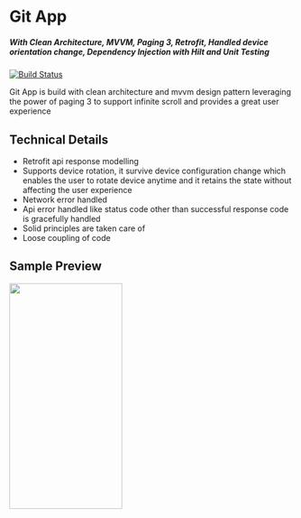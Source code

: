 # Git App
##### With Clean Architecture, MVVM, Paging 3, Retrofit, Handled device orientation change, Dependency Injection with Hilt and Unit Testing

[![Build Status](https://travis-ci.org/joemccann/dillinger.svg?branch=master)](https://github.com/shanzeehashmi/git-app-clean-mvvm-arch)

Git App is build with clean architecture and mvvm design pattern leveraging the power of paging 3 to support infinite scroll and provides a great user experience

## Technical Details

- Retrofit api response modelling
- Supports device rotation, it survive device configuration change which enables the user to rotate device anytime and it retains the state without affecting the user experience
- Network error handled
- Api error handled like status code other than successful response code is gracefully handled
- Solid principles are taken care of 
- Loose coupling of code

## Sample Preview 

<img src="https://user-images.githubusercontent.com/43731436/189548852-895ccc7e-eaf9-49c8-a06d-b7f9bb75885c.jpeg" data-canonical-src="[https://gyazo.com/eb5c5741b6a9a16c692170a41a49c858.png](https://user-images.githubusercontent.com/43731436/189548852-895ccc7e-eaf9-49c8-a06d-b7f9bb75885c.jpeg)" width="200" height="400" />

